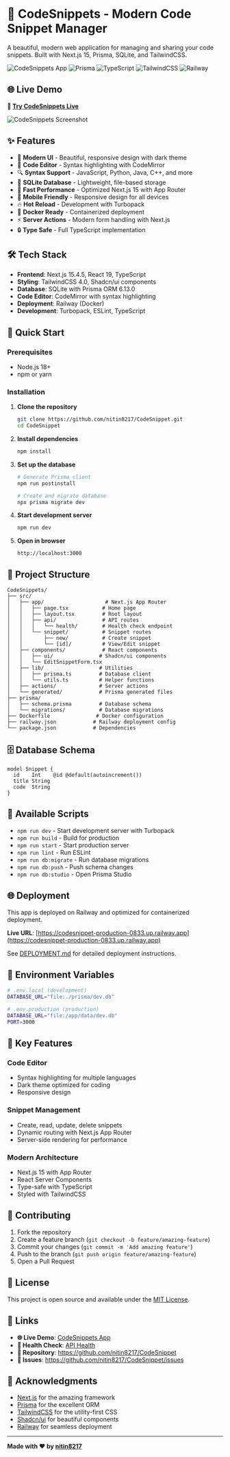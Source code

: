# 📝 CodeSnippets - Modern Code Snippet Manager

A beautiful, modern web application for managing and sharing your code snippets. Built with Next.js 15, Prisma, SQLite, and TailwindCSS.

![CodeSnippets App](https://img.shields.io/badge/Next.js-15.4.5-black?style=for-the-badge&logo=next.js)
![Prisma](https://img.shields.io/badge/Prisma-6.13.0-2D3748?style=for-the-badge&logo=prisma)
![TypeScript](https://img.shields.io/badge/TypeScript-5.0-blue?style=for-the-badge&logo=typescript)
![TailwindCSS](https://img.shields.io/badge/TailwindCSS-4.0-38B2AC?style=for-the-badge&logo=tailwind-css)
![Railway](https://img.shields.io/badge/Railway-Deployed-success?style=for-the-badge&logo=railway&logoColor=white)

## 🌐 Live Demo

**🚀 [Try CodeSnippets Live](https://codesnippet-production-0833.up.railway.app)**

![CodeSnippets Screenshot](https://via.placeholder.com/800x400/1a1a1a/ffffff?text=CodeSnippets+App+Screenshot)

## ✨ Features

- 🎨 **Modern UI** - Beautiful, responsive design with dark theme
- 📝 **Code Editor** - Syntax highlighting with CodeMirror
- 🔍 **Syntax Support** - JavaScript, Python, Java, C++, and more
- 💾 **SQLite Database** - Lightweight, file-based storage
- 🚀 **Fast Performance** - Optimized Next.js 15 with App Router
- 📱 **Mobile Friendly** - Responsive design for all devices
- 🔥 **Hot Reload** - Development with Turbopack
- 🐳 **Docker Ready** - Containerized deployment
- ⚡ **Server Actions** - Modern form handling with Next.js
- 🔒 **Type Safe** - Full TypeScript implementation

## 🛠️ Tech Stack

- **Frontend**: Next.js 15.4.5, React 19, TypeScript
- **Styling**: TailwindCSS 4.0, Shadcn/ui components
- **Database**: SQLite with Prisma ORM 6.13.0
- **Code Editor**: CodeMirror with syntax highlighting
- **Deployment**: Railway (Docker)
- **Development**: Turbopack, ESLint, TypeScript

## 🚀 Quick Start

### Prerequisites

- Node.js 18+ 
- npm or yarn

### Installation

1. **Clone the repository**
   ```bash
   git clone https://github.com/nitin8217/CodeSnippet.git
   cd CodeSnippet
   ```

2. **Install dependencies**
   ```bash
   npm install
   ```

3. **Set up the database**
   ```bash
   # Generate Prisma client
   npm run postinstall
   
   # Create and migrate database
   npx prisma migrate dev
   ```

4. **Start development server**
   ```bash
   npm run dev
   ```

5. **Open in browser**
   ```
   http://localhost:3000
   ```

## 📁 Project Structure

```
CodeSnippets/
├── src/
│   ├── app/                    # Next.js App Router
│   │   ├── page.tsx           # Home page
│   │   ├── layout.tsx         # Root layout
│   │   ├── api/               # API routes
│   │   │   └── health/        # Health check endpoint
│   │   └── snippet/           # Snippet routes
│   │       ├── new/           # Create snippet
│   │       └── [id]/          # View/Edit snippet
│   ├── components/            # React components
│   │   ├── ui/               # Shadcn/ui components
│   │   └── EditSnippetForm.tsx
│   ├── lib/                  # Utilities
│   │   ├── prisma.ts         # Database client
│   │   └── utils.ts          # Helper functions
│   ├── actions/              # Server actions
│   └── generated/            # Prisma generated files
├── prisma/
│   ├── schema.prisma         # Database schema
│   └── migrations/           # Database migrations
├── Dockerfile               # Docker configuration
├── railway.json            # Railway deployment config
└── package.json            # Dependencies
```

## 🗄️ Database Schema

```prisma
model Snippet {
  id    Int    @id @default(autoincrement())
  title String
  code  String
}
```

## 🎯 Available Scripts

- `npm run dev` - Start development server with Turbopack
- `npm run build` - Build for production
- `npm run start` - Start production server
- `npm run lint` - Run ESLint
- `npm run db:migrate` - Run database migrations
- `npm run db:push` - Push schema changes
- `npm run db:studio` - Open Prisma Studio

## 🌐 Deployment

This app is deployed on Railway and optimized for containerized deployment.

**Live URL**: [https://codesnippet-production-0833.up.railway.app](https://codesnippet-production-0833.up.railway.app)

See [DEPLOYMENT.md](./DEPLOYMENT.md) for detailed deployment instructions.

## 🔧 Environment Variables

```bash
# .env.local (development)
DATABASE_URL="file:./prisma/dev.db"

# .env.production (production)
DATABASE_URL="file:/app/data/dev.db"
PORT=3000
```

## 🎨 Key Features

### Code Editor
- Syntax highlighting for multiple languages
- Dark theme optimized for coding
- Responsive design

### Snippet Management
- Create, read, update, delete snippets
- Dynamic routing with Next.js App Router
- Server-side rendering for performance

### Modern Architecture
- Next.js 15 with App Router
- React Server Components
- Type-safe with TypeScript
- Styled with TailwindCSS

## 🤝 Contributing

1. Fork the repository
2. Create a feature branch (`git checkout -b feature/amazing-feature`)
3. Commit your changes (`git commit -m 'Add amazing feature'`)
4. Push to the branch (`git push origin feature/amazing-feature`)
5. Open a Pull Request

## 📄 License

This project is open source and available under the [MIT License](LICENSE).

## 🔗 Links

- **🌐 Live Demo**: [CodeSnippets App](https://codesnippet-production-0833.up.railway.app)
- **📱 Health Check**: [API Health](https://codesnippet-production-0833.up.railway.app/api/health)
- **📂 Repository**: https://github.com/nitin8217/CodeSnippet
- **🐛 Issues**: https://github.com/nitin8217/CodeSnippet/issues

## 🙏 Acknowledgments

- [Next.js](https://nextjs.org/) for the amazing framework
- [Prisma](https://prisma.io/) for the excellent ORM
- [TailwindCSS](https://tailwindcss.com/) for the utility-first CSS
- [Shadcn/ui](https://ui.shadcn.com/) for beautiful components
- [Railway](https://railway.app/) for seamless deployment

---

**Made with ❤️ by [nitin8217](https://github.com/nitin8217)**
